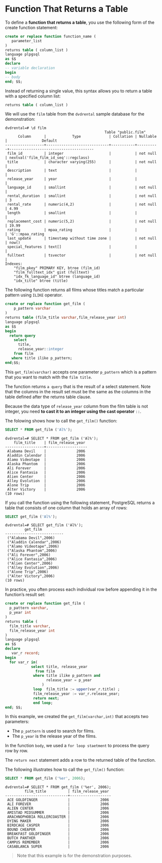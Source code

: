 # Function That Returns a Table

To define a **function that returns a table**, you use the following form of the create function statement:

```SQL
create or replace function function_name (
   parameter_list
)
returns table ( column_list )
language plpgsql
as $$
declare
-- variable declaration
begin
-- body
end; $$;
```


Instead of returning a single value, this syntax allows you to return a table with a specified column list:

```SQL
returns table ( column_list )
```

We will use the `film` table from the `dvdrental` sample database for the demonstration:

```console
dvdrental=# \d film
                                              Table "public.film"
      Column      |            Type             | Collation | Nullable |                Default
------------------+-----------------------------+-----------+----------+---------------------------------------
 film_id          | integer                     |           | not null | nextval('film_film_id_seq'::regclass)
 title            | character varying(255)      |           | not null |
 description      | text                        |           |          |
 release_year     | year                        |           |          |
 language_id      | smallint                    |           | not null |
 rental_duration  | smallint                    |           | not null | 3
 rental_rate      | numeric(4,2)                |           | not null | 4.99
 length           | smallint                    |           |          |
 replacement_cost | numeric(5,2)                |           | not null | 19.99
 rating           | mpaa_rating                 |           |          | 'G'::mpaa_rating
 last_update      | timestamp without time zone |           | not null | now()
 special_features | text[]                      |           |          |
 fulltext         | tsvector                    |           | not null |
Indexes:
    "film_pkey" PRIMARY KEY, btree (film_id)
    "film_fulltext_idx" gist (fulltext)
    "idx_fk_language_id" btree (language_id)
    "idx_title" btree (title)
```

The following function returns all films whose titles match a particular pattern using `ILIKE` operator.

```SQL
create or replace function get_film (
    p_pattern varchar
)
returns table (film_title varchar,film_release_year int)
language plpgsql
as $$
begin
  return query
    select
      title,
      release_year::integer
    from film
   where title ilike p_pattern;
end;$$;
```

This `get_film(varchar)` accepts one parameter `p_pattern` which is a pattern that you want to match with the `film title`.

The function returns `a query` that is the result of a select statement. Note that the columns in the result set must be the same as the columns in the table defined after the returns table clause.

Because the data type of `release_year` column from the film table is not integer, you need **to cast it to an integer using the cast operator** `::`.

The folowing shows how to call the `get_film()` function:

```SQL
SELECT * FROM get_film ('Al%');
```

```console
dvdrental=# SELECT * FROM get_film ('Al%');
    film_title    | film_release_year
------------------+-------------------
 Alabama Devil    |              2006
 Aladdin Calendar |              2006
 Alamo Videotape  |              2006
 Alaska Phantom   |              2006
 Ali Forever      |              2006
 Alice Fantasia   |              2006
 Alien Center     |              2006
 Alley Evolution  |              2006
 Alone Trip       |              2006
 Alter Victory    |              2006
(10 rows)
```

If you call the function using the following statement, PostgreSQL returns a table that consists of one column that holds an array of rows:

```SQL
SELECT get_film ('Al%');
```

```console
dvdrental=# SELECT get_film ('Al%');
         get_film
---------------------------
 ("Alabama Devil",2006)
 ("Aladdin Calendar",2006)
 ("Alamo Videotape",2006)
 ("Alaska Phantom",2006)
 ("Ali Forever",2006)
 ("Alice Fantasia",2006)
 ("Alien Center",2006)
 ("Alley Evolution",2006)
 ("Alone Trip",2006)
 ("Alter Victory",2006)
(10 rows)
```

In practice, you often process each individual row before appending it in the function’s result set:

```SQL
create or replace function get_film (
  p_pattern varchar,
  p_year int
)
returns table (
  film_title varchar,
  film_release_year int
)
language plpgsql
as $$
declare
   var_r record;
begin
  for var_r in(
            select title, release_year
              from film
             where title ilike p_pattern and
                   release_year = p_year
                 )
             loop  film_title := upper(var_r.title) ;
             film_release_year := var_r.release_year;
             return next;
             end loop;
end; $$;
```

In this example, we created the `get_film(varchar,int)` that accepts two parameters:

- The `p_pattern` is used to search for films.
- The `p_year` is the release year of the films.

In the function `body`, we used a `for loop staetment` to process the query row by row.

The `return next` statement adds a row to the returned table of the function.

The following illustrates how to call the `get_film()` function:

```SQL
SELECT * FROM get_film ('%er', 2006);
```

```console
dvdrental=# SELECT * FROM get_film ('%er', 2006);
         film_title          | film_release_year
-----------------------------+-------------------
 ACE GOLDFINGER              |              2006
 ALI FOREVER                 |              2006
 ALIEN CENTER                |              2006
 AMISTAD MIDSUMMER           |              2006
 ARACHNOPHOBIA ROLLERCOASTER |              2006
 DYING MAKER                 |              2006
 BIRDCAGE CASPER             |              2006
 BOUND CHEAPER               |              2006
 BREAKFAST GOLDFINGER        |              2006
 BUTCH PANTHER               |              2006
 CAMPUS REMEMBER             |              2006
 CASABLANCA SUPER            |              2006
 ```

 > Note that this example is for the demonstration purposes.
